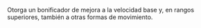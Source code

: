 Otorga un bonificador de mejora a la velocidad base y, en rangos superiores, también a otras formas de movimiento.
